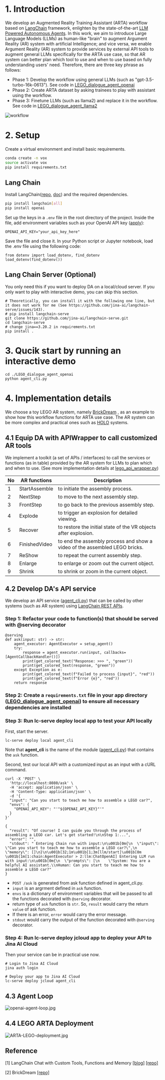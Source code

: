 # 1. Introduction
We develop an Augmented Reality Training Assistant (ARTA) workflow based on [LangChain](https://github.com/langchain-ai/langchain) framework, enlighten by the state-of-the-art [LLM Powered Autonomous Agents](https://lilianweng.github.io/posts/2023-06-23-agent/). 
In this work, we aim to introduce Large Language Models (LLMs) as human-like "brain" to augment Argument Reality (AR) system with artificial Intelligence; 
and vice versa, we enable Argument Reality (AR) system to provide services by external API tools to augment general LLMs specifically for the ARTA use case, so that AR system can better plan which tool to use and when to use based on fully understanding users' need.
Therefore, there are three key phrase as follows:
- Phase 1: Develop the workflow using general LLMs (such as "gpt-3.5-turbo-16k-0613"). See code in [LEGO_dialogue_agent_openai](LEGO_dialogue_agent_openai)
- Phase 2: Create ARTA dataset by asking trainees to play with assistant using the workflow.
- Phase 3: Finetune LLMs (such as llama2) and replace it in the workflow. See code in [LEGO_dialogue_agent_llama2](LEGO_dialogue_agent_llama2)

![workflow](./image/ARTA-LEGO-workflow.png)

[//]: # (## 2.1 LangChain&#40;[repo]&#40;https://github.com/langchain-ai/langchain&#41;, [doc]&#40;https://python.langchain.com/docs/get_started/introduction&#41;&#41;)

[//]: # (## 2.2 Llama-2 &#40;[repo]&#40;https://github.com/facebookresearch/llama&#41;, [doc]&#40;https://huggingface.co/docs/transformers/main/model_doc/llama2&#41;&#41; + **Toolformer** &#40;[repo]&#40;https://github.com/lucidrains/toolformer-pytorch&#41;&#41; )

[//]: # (In ToolFormer, you pre-train the LLM with examples, so it can, by itself, figure out what APIs are useful for what data. In other words, by teaching it to convert a statement like Two + Three = Five to Two + Three = Calculator&#40;2+3&#41;, you teach it to respond to Two + Three =  with Calculator&#40;2+3&#41;. And then we code up the Calculator API to get the answer, Five and the LLM continues from there [1]&#40;https://www.jezer0x.com/using-external-apis-to-augment-llms/&#41;.)



[//]: # (- [godel]&#40;https://github.com/microsoft/GODEL&#41;)

# 2. Setup
Create a virtual environment and install basic requirements.
```bash
conda create -n vox
source activate vox
pip install requirements.txt
```

## Lang Chain 
Install LangChain([repo](https://github.com/langchain-ai/langchain), [doc](https://python.langchain.com/docs/get_started/introduction)) and the required dependencies.
```bash
pip install langchain[all]
pip install openai
```
Set up the keys in a `.env` file in the root directory of the project. Inside the file, add environment variables such as your OpenAI API key ([apply](https://openai.com/blog/openai-api)):

```file
OPENAI_API_KEY="your_api_key_here"
```
Save the file and close it. In your Python script or Jupyter notebook, load the .env file using the following code:
```file
from dotenv import load_dotenv, find_dotenv
load_dotenv(find_dotenv())
```

## Lang Chain Server (Optional)
You only need this if you want to deploy DA on a local/cloud server. If you only want to play with interactive demo, you can skip this section.
```shell
# Theoretically, you can install it with the following one line, but it does not work for me (See https://github.com/jina-ai/langchain-serve/issues/143).
# pip install langchain-serve
git clone https://github.com/jina-ai/langchain-serve.git
cd langchain-serve
# change jina==3.20.2 in requirements.txt
pip install .
```

[//]: # (## 2.2 Llama-2 + toolformer)

[//]: # (Download and install llama2.)

[//]: # (```bash)

[//]: # (git clone https://github.com/facebookresearch/llama.git)

[//]: # (cd llama)

[//]: # (pip install -e .)

[//]: # (pip install toolformer-pytorch)

[//]: # (```)

[//]: # ()
[//]: # (Convert to the model at [Huggingface]&#40;https://huggingface.co/&#41;.)

[//]: # (```bash)

[//]: # (# $DATA_DIR='/media/PampusData/jpei')

[//]: # (# source )

[//]: # (python vox_llama2/convert_llama_weights_to_hf.py --input_dir $DATA_DIR/llama_data --model_size 7B --output_dir $DATA_DIR/transformer_data/llama-2-7b-chat)

[//]: # (```)

# 3. Qucik start by running an interactive demo
```shell
cd ./LEGO_dialogue_agent_openai
python agent_cli.py
```

# 4. Implementation details
We choose a toy LEGO AR system, namely [BrickDream](https://github.com/kukeya/2023-SWContest/tree/main) , as an example to show how this workflow functions for ARTA use case.
The AR system can be more complex and practical ones such as [HOLO](https://holo-light.com/) systems.

## 4.1 Equip DA with APIWrapper to call customized AR tools
We implement a toolkit (a set of APIs / interfaces) to call the services or functions (as in table) provided by the AR system for LLMs to plan which and when to use.
(See more implementation details at [lego_api_wrapper.py](LEGO_dialogue_agent_openai%2Ftools_wrappers%2Flego_api_wrapper.py))

| No | AR functions  | Description                                                                |
|----|---------------|----------------------------------------------------------------------------|
| 1  | StartAssemble | to initiate the assembly process.                                          |
| 2  | NextStep      | to move to the next assembly step.                                         |
| 3  | FrontStep     | to go back to the previous assembly step.                                  |
| 4  | Explode       | to trigger an explosion for detailed viewing.                              |
| 5  | Recover       | to restore the initial state of the VR objects after explosion.            |
| 6  | FinishedVideo | to end the assembly process and show a video of the assembled LEGO bricks. |
| 7  | ReShow        | to repeat the current assembly step.                                       |
| 8  | Enlarge       | to enlarge or zoom out the current object.                                 |
| 9  | Shrink        | to shrink or zoom in the current object.                                   |

## 4.2 Develop DA's API service
We develop an API service  ([agent_cli.py](LEGO_dialogue_agent_openai%2Fagent_cli.py)) that can be called by other systems (such as AR system) using [LangChain REST APIs](https://github.com/jina-ai/langchain-serve/blob/main/examples/rest/README.md).

### Step 1: Refactor your code to function(s) that should be served with @serving decorator
```shell
@serving
def ask(input: str) -> str:
    agent_executor: AgentExecutor = setup_agent()
    try:
        response = agent_executor.run(input, callbacks=[AgentCallbackHandler()])
        print(get_colored_text("Response: >>> ", "green"))
        print(get_colored_text(response, "green"))
    except Exception as e:
        print(get_colored_text(f"Failed to process {input}", "red"))
        print(get_colored_text(f"Error {e}", "red"))
    return response
```

### Step 2: Create a `requirements.txt` file in your app directory ([LEGO_dialogue_agent_openai](LEGO_dialogue_agent_openai)) to ensure all necessary dependencies are installed

### Step 3: Run lc-serve deploy local app to test your API locally
First, start the server.
```shell
lc-serve deploy local agent_cli
```
Note that **agent_cli** is the name of the module ([agent_cli.py](LEGO_dialogue_agent_openai%2Fagent_cli.py)) that contains the `ask` function.

Second, test our local API with a customized input as an input with a cURL command.
```shell input
curl -X 'POST' \
  'http://localhost:8080/ask' \
  -H 'accept: application/json' \
  -H 'Content-Type: application/json' \
  -d '{
  "input": "Can you start to teach me how to assemble a LEGO car?",
  "envs": {
    "OPENAI_API_KEY": "'"${OPENAI_API_KEY}"'"
  }
}'
```

```shell output
{
  "result": "Of course! I can guide you through the process of assembling a LEGO car. Let's get started!\n\nStep 1:...",
  "error": "",
  "stdout": " Entering Chain run with input:\n\u001b[0m{\n  \"input\": \"Can you start to teach me how to assemble a LEGO car?\",\n  \"memory\": []\n}\n\u001b[32;1m\u001b[1;3m[llm/start]\u001b[0m \u001b[1m[1:chain:AgentExecutor > 2:llm:ChatOpenAI] Entering LLM run with input:\n\u001b[0m{\n  \"prompts\": [\n    \"System: You are a helpful AI assistant.\\nHuman: Can you start to teach me how to assemble a LEGO car?"
}
```

- `POST /ask` is generated from ask function defined in agent_cli.py.
- `input` is an argrment defined in `ask` function.
- `envs` is a dictionary of environment variables that will be passed to all the functions decorated with `@serving` decorator.
- return type of `ask` function is `str`. So, `result` would carry the return `value` of ask function.
- If there is an error, `error` would carry the error message.
- `stdout` would carry the output of the function decorated with `@serving` decorator.

### Step 4: Run lc-serve deploy jcloud app to deploy your API to Jina AI Cloud
Then your service can be in practical use now.
```shell
# Login to Jina AI Cloud
jina auth login

# Deploy your app to Jina AI Cloud
lc-serve deploy jcloud agent_cli
```

## 4.3 Agent Loop
![openai-agent-loop.jpg](image%2Fopenai-agent-loop.jpg)
## 4.4 LEGO ARTA Deployment
![ARTA-LEGO-deployment.jpg](image%2FARTA-LEGO-deployment.jpg)


## Reference
[1] LangChain Chat with Custom Tools, Functions and Memory [[blog]](https://medium.com/@gil.fernandes/langchain-chat-with-custom-tools-functions-and-memory-e34daa331aa7)
[[repo]](https://github.com/gilfernandes/chat_functions)

[2] BrickDream [[repo]](https://github.com/kukeya/2023-SWContest/tree/main)
